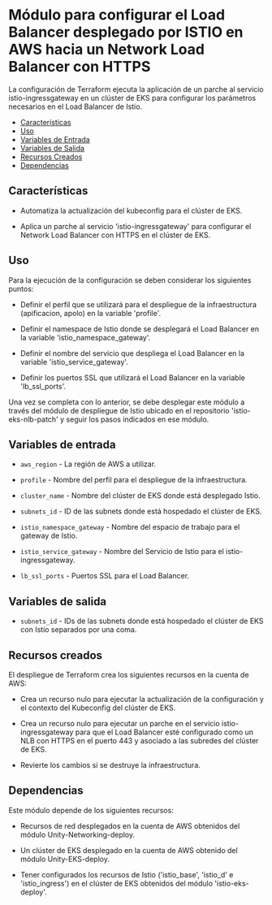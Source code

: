 # Módulo para configurar el Load Balancer desplegado por ISTIO en AWS hacia un Network Load Balancer con HTTPS

La configuración de Terraform ejecuta la aplicación de un parche al servicio istio-ingressgateway en un clúster de EKS para configurar los parámetros necesarios en el Load Balancer de Istio.

- [Características](#características)
- [Uso](#uso)
- [Variables de Entrada](#variables-de-entrada)
- [Variables de Salida](#variables-de-salida)
- [Recursos Creados](#recursos-creados)
- [Dependencias](#dependencias)


## Características

- Automatiza la actualización del kubeconfig para el clúster de EKS.

- Aplica un parche al servicio 'istio-ingressgateway' para configurar el Network Load Balancer con HTTPS en el clúster de EKS.


## Uso

Para la ejecución de la configuración se deben considerar los siguientes puntos:

- Definir el perfil que se utilizará para el despliegue de la infraestructura (apificacion, apolo) en la variable 'profile'.

- Definir el namespace de Istio donde se desplegará el Load Balancer en la variable 'istio_namespace_gateway'.

- Definir el nombre del servicio que despliega el Load Balancer en la variable 'istio_service_gateway'.

- Definir los puertos SSL que utilizará el Load Balancer en la variable 'lb_ssl_ports'.

Una vez se completa con lo anterior, se debe desplegar este módulo a través del módulo de despliegue de Istio ubicado en el repositorio 'istio-eks-nlb-patch' y seguir los pasos indicados en ese módulo.


## Variables de entrada

- `aws_region` - La región de AWS a utilizar.

- `profile` - Nombre del perfil para el despliegue de la infraestructura.

- `cluster_name` - Nombre del clúster de EKS donde está desplegado Istio.

- `subnets_id` - ID de las subnets donde está hospedado el clúster de EKS.

- `istio_namespace_gateway` - Nombre del espacio de trabajo para el gateway de Istio.

- `istio_service_gateway` - Nombre del Servicio de Istio para el istio-ingressgateway.

- `lb_ssl_ports` - Puertos SSL para el Load Balancer.


## Variables de salida

- `subnets_id` - IDs de las subnets donde está hospedado el clúster de EKS con Istio separados por una coma.


## Recursos creados

El despliegue de Terraform crea los siguientes recursos en la cuenta de AWS:

- Crea un recurso nulo para ejecutar la actualización de la configuración y el contexto del Kubeconfig del clúster de EKS.

- Crea un recurso nulo para ejecutar un parche en el servicio istio-ingressgateway para que el Load Balancer esté configurado como un NLB con HTTPS en el puerto 443 y asociado a las subredes del clúster de EKS.

- Revierte los cambios si se destruye la infraestructura.


## Dependencias

Este módulo depende de los siguientes recursos:

- Recursos de red desplegados en la cuenta de AWS obtenidos del módulo Unity-Networking-deploy.

- Un clúster de EKS desplegado en la cuenta de AWS obtenido del módulo Unity-EKS-deploy.

- Tener configurados los recursos de Istio ('istio_base', 'istio_d' e 'istio_ingress') en el clúster de EKS obtenidos del módulo 'istio-eks-deploy'.